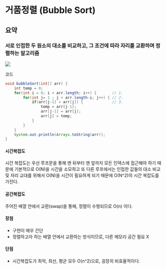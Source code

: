 # 거품정렬 (Bubble Sort)

## 요약

### 서로 인접한 두 원소의 대소를 비교하고, 그 조건에 따라 자리를 교환하며 정렬하는 알고리즘


<img src="https://gmlwjd9405.github.io/images/algorithm-bubble-sort/bubble-sort.png">


코드
```java
void bubbleSort(int[] arr) {
    int temp = 0;
	for(int i = 0; i < arr.length; i++) {       // 1.
		for(int j= 1 ; j < arr.length-i; j++) { // 2.
			if(arr[j-1] > arr[j]) {             // 3.
				temp = arr[j-1];
				arr[j-1] = arr[j];
				arr[j] = temp;
			}
		}
	}
	System.out.println(Arrays.toString(arr));
}
```


#### 시간복잡도
시간 복잡도는 우선 루프문을 통해 맨 뒤부터 맨 앞까지 모든 인덱스에 접근해야 하기 때문에 기본적으로 O(N)을 시간을 소모하고 또 다른 루프에서는 인접한 값들의 대소 비교 및 자리 교대를 위해서 O(N)을 시간이 필요하게 되기 때문에 O(N^2)의 시간 복잡도를 가진다.
   

#### 공간복잡도
주어진 배열 안에서 교환(swap)을 통해, 정렬이 수행되므로 O(n) 이다.

#### 장점
- 구현이 매우 간단
- 정렬하고자 하는 배열 안에서 교환하는 방식이므로, 다른 메모리 공간 필요 X

#### 단점
- 시간복잡도가 최악, 최선, 평균 모두 O(n^2)으로, 굉장히 비효율적이다.